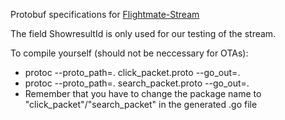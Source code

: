 Protobuf specifications for [Flightmate-Stream](https://github.com/Flightmate/Flightmate-Stream)

The field ShowresultId is only used for our testing of the stream. 

To compile yourself (should not be neccessary for OTAs): 
- protoc --proto_path=. click_packet.proto --go_out=.
- protoc --proto_path=. search_packet.proto --go_out=.
- Remember that you have to change the package name to "click_packet"/"search_packet" in the generated .go file